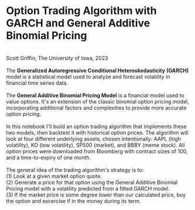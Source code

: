 <h1>Option Trading Algorithm with GARCH and General Additive Binomial Pricing</h1></br>
Scott Griffin, The University of Iowa, 2023</br></br>
The <b>Generalized Autoregressive Conditional Heteroskedasticity (GARCH)</b> model is a statistical model used to analyze and forecast volatility in financial time series data.</br></br>
The <b>General Additive Binomial Pricing Model</b> is a financial model used to value options. It's an extension of the classic binomial option pricing model, incorporating additional factors and complexities to provide more accurate option pricing.</br></br>
In this notebook I'll build an option trading algorithm that implements these two models, then backtest it with historical option prices. The algorithm will look at four different underlying assets, chosen intentionally: AAPL (high volatility), KO (low volatility), SP500 (market), and BBBY (meme stock). All option prices were downloaded from Bloomberg with contract sizes of 100, and a time-to-expiry of one month.</br></br>
The general idea of the trading algorithm's strategy is to:</br>(1) Look at a given market option quote.</br>(2) Generate a price for that option using the General Additive Binomial Pricing model with a volatility predicted from a fitted GARCH model.</br>(3) If the market price is some degree lower than our calculated price, buy the option and excercise if in the money during its term.
